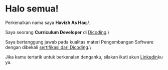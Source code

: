 # Halo semua! 

Perkenalkan nama saya **Havizh As Haq**.\

Saya seorang **Curriculum Developer** di [Dicoding](https://www.dicoding.com/).\

Saya bertanggung jawab pada kualitas materi Pengembangan Software dengan dibekali [sertifikasi dari Dicoding](https://www.dicoding.com/certificates/JLX13YMK6P72).\


Jika kamu tertarik untuk berkenalan denganku, silakan ikuti akun [Linkedin](https://www.linkedin.com/in/havizh-as-haq-398677222/)ku ya.
